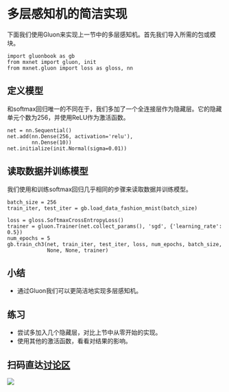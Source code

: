 # 多层感知机的简洁实现

下面我们使用Gluon来实现上一节中的多层感知机。首先我们导入所需的包或模块。

```{.python .input}
import gluonbook as gb
from mxnet import gluon, init
from mxnet.gluon import loss as gloss, nn
```

## 定义模型

和softmax回归唯一的不同在于，我们多加了一个全连接层作为隐藏层。它的隐藏单元个数为256，并使用ReLU作为激活函数。

```{.python .input  n=5}
net = nn.Sequential()
net.add(nn.Dense(256, activation='relu'),
        nn.Dense(10))
net.initialize(init.Normal(sigma=0.01))
```

## 读取数据并训练模型

我们使用和训练softmax回归几乎相同的步骤来读取数据并训练模型。

```{.python .input  n=6}
batch_size = 256
train_iter, test_iter = gb.load_data_fashion_mnist(batch_size)

loss = gloss.SoftmaxCrossEntropyLoss()
trainer = gluon.Trainer(net.collect_params(), 'sgd', {'learning_rate': 0.5})
num_epochs = 5
gb.train_ch3(net, train_iter, test_iter, loss, num_epochs, batch_size,
             None, None, trainer)
```

## 小结

* 通过Gluon我们可以更简洁地实现多层感知机。

## 练习

* 尝试多加入几个隐藏层，对比上节中从零开始的实现。
* 使用其他的激活函数，看看对结果的影响。

## 扫码直达[讨论区](https://discuss.gluon.ai/t/topic/738)

![](../img/qr_mlp-gluon.svg)
